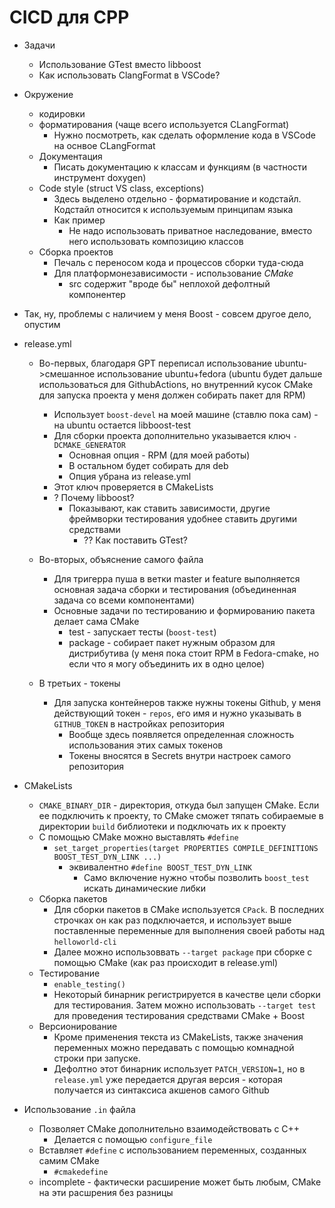 # CICD для CPP

+ Задачи
    + Использование GTest вместо libboost
    + Как использовать ClangFormat в VSCode?



+ Окружение
    + кодировки
    + форматирования (чаще всего используется CLangFormat)
        + Нужно посмотреть, как сделать оформление кода в VSCode на оснвое CLangFormat
    + Документация 
        + Писать документацию к классам и функциям (в частности инструмент doxygen)
    + Code style (struct VS class, exceptions)
        + Здесь выделено отдельно - форматирование и кодстайл. Кодстайл относится к используемым принципам языка
        + Как пример
            + Не надо использовать приватное наследование, вместо него использовать композицию классов
    + Сборка проектов
        + Печаль с переносом кода и процессов сборки туда-сюда
        + Для платформонезависимости - использование *CMake*
            + src содержит "вроде бы" неплохой дефолтный компонентер

+ Так, ну, проблемы с наличием у меня Boost - совсем другое дело, опустим


+ release.yml
    + Во-первых, благодаря GPT переписал использование ubuntu->смешанное использование ubuntu+fedora (ubuntu будет дальше использоваться для GithubActions, но внутренний кусок CMake для запуска проекта у меня должен собирать пакет для RPM)
        + Использует `boost-devel` на моей машине (ставлю пока сам) - на ubuntu остается libboost-test
        + Для сборки проекта дополнительно указывается ключ `-DCMAKE_GENERATOR`
            + Основная опция - RPM (для моей работы)
            + В остальном будет собирать для deb
            + Опция убрана из release.yml
        + Этот ключ проверяется в CMakeLists
        + ? Почему libboost?
            + Показывают, как ставить зависимости, другие фреймворки тестирования удобнее ставить другими средствами
                + ?? Как поставить GTest?

    + Во-вторых, объяснение самого файла
        + Для тригерра пуша в ветки master и feature выполняется основная задача сборки и тестирования (объединенная задача со всеми компонентами)
        + Основные задачи по тестированию и формированию пакета делает сама CMake
            + test - запускает тесты (`boost-test`)
            + package - собирает пакет нужным образом для дистрибутива (у меня пока стоит RPM в Fedora-cmake, но если что я могу объединить их в одно целое)

    + В третьих - токены
        + Для запуска контейнеров также нужны токены Github, у меня действующий токен - `repos`, его имя и нужно указывать в `GITHUB_TOKEN` в настройках репозитория
            + Вообще здесь появляется определенная сложность использования этих самых токенов
            + Токены вносятся в Secrets внутри настроек самого репозитория
            

+ CMakeLists
    + `CMAKE_BINARY_DIR` - директория, откуда был запущен CMake. Если ее подключить к проекту, то CMake сможет тяпать собираемые в директории `build` библиотеки и подключать их к проекту
    + С помощью CMake можно выставлять `#define`
        + `set_target_properties(target PROPERTIES COMPILE_DEFINITIONS BOOST_TEST_DYN_LINK ...)`
            + эквивалентно `#define BOOST_TEST_DYN_LINK`
                + Само включение нужно чтобы позволить `boost_test` искать динамические либки
    + Сборка пакетов
        + Для сборки пакетов в CMake используется `CPack`. В последних строчках он как раз подключается, и использует выше поставленные переменные для выполнения своей работы над `helloworld-cli`
        + Далее можно использоввать `--target package` при сборке с помощью CMake (как раз происходит в release.yml)
    + Тестирование
        + `enable_testing()`
        + Некоторый бинарник регистрируется в качестве цели сборки для тестирования. Затем можно использовать `--target test` для проведения тестирования средствами CMake + Boost
    + Версионирование
        + Кроме применения текста из CMakeLists, также значения переменных можно передавать с помощью комнадной строки при запуске. 
        + Дефолтно этот бинарник использует `PATCH_VERSION=1`, но в `release.yml` уже передается другая версия - которая получается из синтаксиса акшенов самого Github 
+ Использование `.in` файла
    + Позволяет CMake дополнительно взаимодействовать с C++
        + Делается с помощью `configure_file`
    + Вставляет `#define` с использованием переменных, созданных самим CMake
        + `#cmakedefine`
    + incomplete - фактически расширение может быть любым, CMake на эти расшрения без разницы